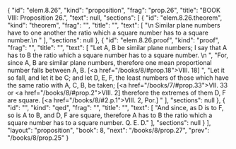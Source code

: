 {
  "id": "elem.8.26",
  "kind": "proposition",
  "frag": "prop.26",
  "title": "BOOK VIII: Proposition 26.",
  "text": null,
  "sections": [
    {
      "id": "elem.8.26.theorem",
      "kind": "theorem",
      "frag": "",
      "title": "",
      "text": [
        "\n       Similar plane numbers have to one another the ratio which a square number has to a square number.\n      "
      ],
      "sections": null
    },
    {
      "id": "elem.8.26.proof",
      "kind": "proof",
      "frag": "",
      "title": "",
      "text": [
        "Let A, B be similar plane numbers; I say that A has to B the ratio which a square number has to a square number. \n      ",
        "For, since A, B are similar plane numbers, therefore one mean proportional number falls between A, B. [<a href=\"/books/8/#prop.18\">VIII. 18</a>] ",
        "Let it so fall, and let it be C; and let D, E, F, the least numbers of those which have the same ratio with A, C, B, be taken; [<a href=\"/books/7/#prop.33\">VII. 33</a> or <a href=\"/books/8/#prop.2\">VIII. 2</a>] therefore the extremes of them D, F are square. [<a href=\"/books/8/#2.p.1\">VIII. 2, Por.</a>] "
      ],
      "sections": null
    },
    {
      "id": "",
      "kind": "qed",
      "frag": "",
      "title": "",
      "text": [
        "And since, as D is to F, so is A to B, and D, F are square, therefore A has to B the ratio which a square number has to a square number. Q. E. D."
      ],
      "sections": null
    }
  ],
  "layout": "proposition",
  "book": 8,
  "next": "/books/8/prop.27",
  "prev": "/books/8/prop.25"
}
